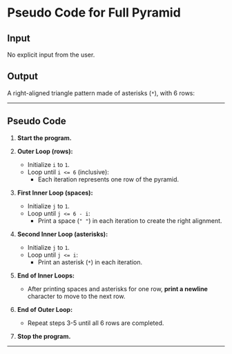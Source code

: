 # **Pseudo Code for Full Pyramid**

## **Input**
No explicit input from the user.

## **Output**
A right-aligned triangle pattern made of asterisks (`*`), with 6 rows:


---

## **Pseudo Code**

1. **Start the program.**

2. **Outer Loop (rows):**
   - Initialize `i` to `1`.
   - Loop until `i <= 6` (inclusive):
     - Each iteration represents one row of the pyramid.

3. **First Inner Loop (spaces):**
   - Initialize `j` to `1`.
   - Loop until `j <= 6 - i`:
     - Print a space (`" "`) in each iteration to create the right alignment.

4. **Second Inner Loop (asterisks):**
   - Initialize `j` to `1`.
   - Loop until `j <= i`:
     - Print an asterisk (`*`) in each iteration.

5. **End of Inner Loops:**
   - After printing spaces and asterisks for one row, **print a newline** character to move to the next row.

6. **End of Outer Loop:**
   - Repeat steps 3-5 until all 6 rows are completed.

7. **Stop the program.**

---





